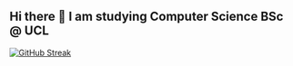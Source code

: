 ## Hi there 👋 I am studying Computer Science BSc @ UCL

[![GitHub Streak](https://streak-stats.demolab.com?user=levon-d&theme=github-dark-blue&border_radius=20)](https://git.io/streak-stats)
